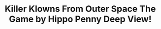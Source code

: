 ---
title: Killer Klowns From Outer Space The Game by Hippo Penny Deep View!
layout: scoredetail
permalink: /meta-score/killer-klowns-from-outer-space-the-game
header:
  teaser: /assets/images/killer-klowns-from-outer-space-the-game.jpg
  video:
    id: ilwcOZTBa64
    provider: youtube
---
